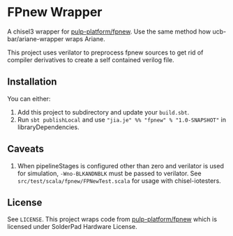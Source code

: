 # FPnew Wrapper

A chisel3 wrapper for [pulp-platform/fpnew](https://github.com/pulp-platform/fpnew). Use the same method how ucb-bar/ariane-wrapper wraps Ariane.

This project uses verilator to preprocess fpnew sources to get rid of compiler derivatives to create a self contained verilog file.

## Installation

You can either:

1. Add this project to subdirectory and update your `build.sbt`.
2. Run `sbt publishLocal` and use `"jia.je" %% "fpnew" % "1.0-SNAPSHOT"` in libraryDependencies.

## Caveats

1. When pipelineStages is configured other than zero and verilator is used for simulation, `-Wno-BLKANDNBLK` must be passed to verilator. See `src/test/scala/fpnew/FPNewTest.scala` for usage with chisel-iotesters.

## License

See `LICENSE`. This project wraps code from [pulp-platform/fpnew](https://github.com/pulp-platform/fpnew) which is licensed under SolderPad Hardware License.

